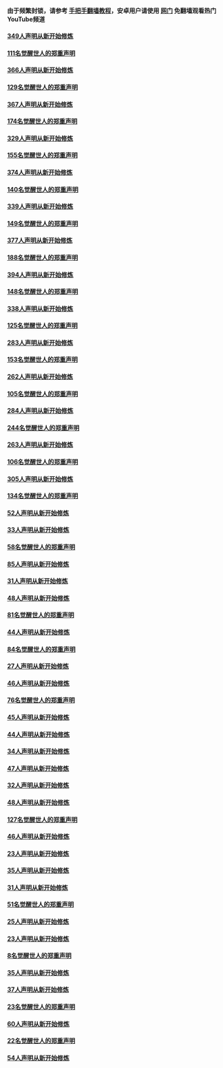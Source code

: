 #### 由于频繁封锁，请参考 [手把手翻墙教程](https://github.com/gfw-breaker/guides/wiki/)，安卓用户请使用 [网门](https://github.com/gfw-breaker/nogfw/blob/master/dl.md?t=06191200) 免翻墙观看热门YouTube频道 

#### [349人声明从新开始修炼](../pages/91/426969.md?t=06191200) 

#### [111名觉醒世人的郑重声明](../pages/91/426968.md?t=06191200) 

#### [366人声明从新开始修炼](../pages/91/426737.md?t=06191200) 

#### [129名觉醒世人的郑重声明](../pages/91/426736.md?t=06191200) 

#### [367人声明从新开始修炼](../pages/91/426421.md?t=06191200) 

#### [174名觉醒世人的郑重声明](../pages/91/426420.md?t=06191200) 

#### [329人声明从新开始修炼](../pages/91/426139.md?t=06191200) 

#### [155名觉醒世人的郑重声明](../pages/91/426138.md?t=06191200) 

#### [374人声明从新开始修炼](../pages/91/425811.md?t=06191200) 

#### [140名觉醒世人的郑重声明](../pages/91/425810.md?t=06191200) 

#### [339人声明从新开始修炼](../pages/91/425690.md?t=06191200) 

#### [149名觉醒世人的郑重声明](../pages/91/425689.md?t=06191200) 

#### [377人声明从新开始修炼](../pages/91/424867.md?t=06191200) 

#### [188名觉醒世人的郑重声明](../pages/91/424866.md?t=06191200) 

#### [394人声明从新开始修炼](../pages/91/423914.md?t=06191200) 

#### [148名觉醒世人的郑重声明](../pages/91/423913.md?t=06191200) 

#### [338人声明从新开始修炼](../pages/91/423540.md?t=06191200) 

#### [125名觉醒世人的郑重声明](../pages/91/423539.md?t=06191200) 

#### [283人声明从新开始修炼](../pages/91/423296.md?t=06191200) 

#### [153名觉醒世人的郑重声明](../pages/91/423295.md?t=06191200) 

#### [262人声明从新开始修炼](../pages/91/423004.md?t=06191200) 

#### [105名觉醒世人的郑重声明](../pages/91/423003.md?t=06191200) 

#### [284人声明从新开始修炼](../pages/91/422707.md?t=06191200) 

#### [244名觉醒世人的郑重声明](../pages/91/422706.md?t=06191200) 

#### [263人声明从新开始修炼](../pages/91/422553.md?t=06191200) 

#### [106名觉醒世人的郑重声明](../pages/91/422552.md?t=06191200) 

#### [305人声明从新开始修炼](../pages/91/422153.md?t=06191200) 

#### [134名觉醒世人的郑重声明](../pages/91/422152.md?t=06191200) 

#### [52人声明从新开始修炼](../pages/91/421846.md?t=06191200) 

#### [33人声明从新开始修炼](../pages/91/421804.md?t=06191200) 

#### [58名觉醒世人的郑重声明](../pages/91/421845.md?t=06191200) 

#### [85人声明从新开始修炼](../pages/91/421769.md?t=06191200) 

#### [31人声明从新开始修炼](../pages/91/421763.md?t=06191200) 

#### [48人声明从新开始修炼](../pages/91/421605.md?t=06191200) 

#### [81名觉醒世人的郑重声明](../pages/91/421656.md?t=06191200) 

#### [44人声明从新开始修炼](../pages/91/421544.md?t=06191200) 

#### [84名觉醒世人的郑重声明](../pages/91/421543.md?t=06191200) 

#### [27人声明从新开始修炼](../pages/91/421465.md?t=06191200) 

#### [46人声明从新开始修炼](../pages/91/421454.md?t=06191200) 

#### [76名觉醒世人的郑重声明](../pages/91/421453.md?t=06191200) 

#### [45人声明从新开始修炼](../pages/91/421452.md?t=06191200) 

#### [44人声明从新开始修炼](../pages/91/421422.md?t=06191200) 

#### [34人声明从新开始修炼](../pages/91/421322.md?t=06191200) 

#### [47人声明从新开始修炼](../pages/91/421264.md?t=06191200) 

#### [32人声明从新开始修炼](../pages/91/421225.md?t=06191200) 

#### [48人声明从新开始修炼](../pages/91/421202.md?t=06191200) 

#### [127名觉醒世人的郑重声明](../pages/91/421224.md?t=06191200) 

#### [46人声明从新开始修炼](../pages/91/421203.md?t=06191200) 

#### [23人声明从新开始修炼](../pages/91/421138.md?t=06191200) 

#### [35人声明从新开始修炼](../pages/91/421122.md?t=06191200) 

#### [31人声明从新开始修炼](../pages/91/421081.md?t=06191200) 

#### [51名觉醒世人的郑重声明](../pages/91/421080.md?t=06191200) 

#### [25人声明从新开始修炼](../pages/91/421020.md?t=06191200) 

#### [23人声明从新开始修炼](../pages/91/420884.md?t=06191200) 

#### [8名觉醒世人的郑重声明](../pages/91/420883.md?t=06191200) 

#### [35人声明从新开始修炼](../pages/91/420809.md?t=06191200) 

#### [37人声明从新开始修炼](../pages/91/420766.md?t=06191200) 

#### [23名觉醒世人的郑重声明](../pages/91/420765.md?t=06191200) 

#### [60人声明从新开始修炼](../pages/91/420727.md?t=06191200) 

#### [22名觉醒世人的郑重声明](../pages/91/420726.md?t=06191200) 

#### [54人声明从新开始修炼](../pages/91/420529.md?t=06191200) 

